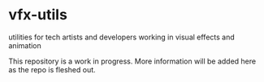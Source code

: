 # vfx-utils
utilities for tech artists and developers working in visual effects and animation

This repository is a work in progress.  More information will be added here as the repo is fleshed out.
